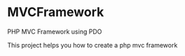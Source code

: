 # MVCFramework
PHP MVC Framework using PDO

This project helps you how to create a php mvc framework 

